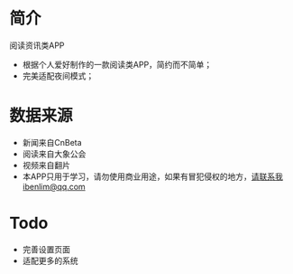 # 简介
阅读资讯类APP
- 根据个人爱好制作的一款阅读类APP，简约而不简单；
- 完美适配夜间模式；

# 数据来源
- 新闻来自CnBeta
- 阅读来自大象公会
- 视频来自翻片
- 本APP只用于学习，请勿使用商业用途，如果有冒犯侵权的地方，请联系我ibenlim@qq.com

# Todo
- 完善设置页面
- 适配更多的系统
